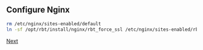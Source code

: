 ## Configure Nginx

```bash
rm /etc/nginx/sites-enabled/default
ln -sf /opt/rbt/install/nginx/rbt_force_ssl /etc/nginx/sites-enabled/rbt
```

[Next](09.acme.md)

